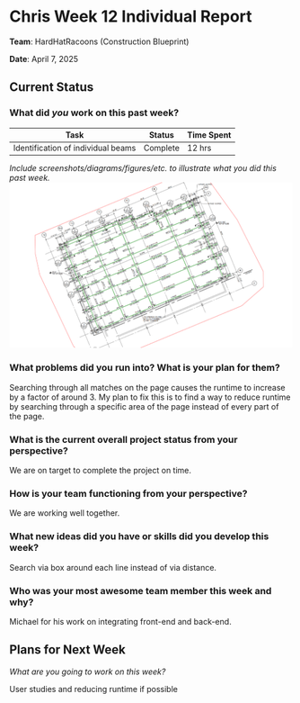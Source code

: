 # Chris Week 12 Individual Report

**Team**: HardHatRacoons (Construction Blueprint)

**Date**: April 7, 2025

## Current Status

### What did _you_ work on this past week?

| Task                                | Status      | Time Spent | 
| ----------------------------------- | ----------- | ---------- |
| Identification of individual beams     | Complete | 12 hrs     |

*Include screenshots/diagrams/figures/etc. to illustrate what you did this past week.*
![Updated example of an annotated page](./images/chris-week-12.png)

### What problems did you run into? What is your plan for them?
Searching through all matches on the page causes the runtime to increase by a factor of around 3. My plan to fix this is to find a way to reduce runtime by searching through a specific area of the page instead of every part of the page.

### What is the current overall project status from your perspective? 
We are on target to complete the project on time.


### How is your team functioning from your perspective?
We are working well together.


### What new ideas did you have or skills did you develop this week?
Search via box around each line instead of via distance.


### Who was your most awesome team member this week and why?
Michael for his work on integrating front-end and back-end.


## Plans for Next Week

*What are you going to work on this week?*

User studies and reducing runtime if possible
